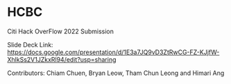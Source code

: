 # HCBC
Citi Hack OverFlow 2022 Submission

Slide Deck Link: https://docs.google.com/presentation/d/1E3a7JQ9vD3ZtRwCG-FZ-KJjfW-XhlkSs2V1JZkxRl94/edit?usp=sharing

Contributors: Chiam Chuen, Bryan Leow, Tham Chun Leong and Himari Ang
